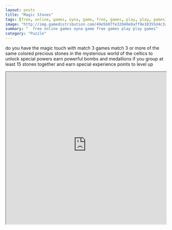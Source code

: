 ```yaml
---
layout: posts
title: "Magic Stones"
tags: [free, online, games, oyna, game, free, games, play, play, games]
image: "http://img.gamedistribution.com/49e5b07fe32040e0aff9e10355d4c3a6.jpg"
summary: "  free online games oyna game free games play play games"
category: "Puzzle"
---
```


do you have the magic touch with match 3 games match 3 or more of the same colored precious stones in the mysterious world of the celtics to unlock special powers earn powerful bombs and medallions if you group at least 15 stones together and earn special experience points to level up

<iframe width="100%" height="480px;" src="http://html5.gamedistribution.com/49e5b07fe32040e0aff9e10355d4c3a6/"></iframe>